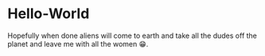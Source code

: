 # Hello-World
Hopefully when done aliens will come to earth and take all the dudes off the planet and leave me with all the women 😁.

